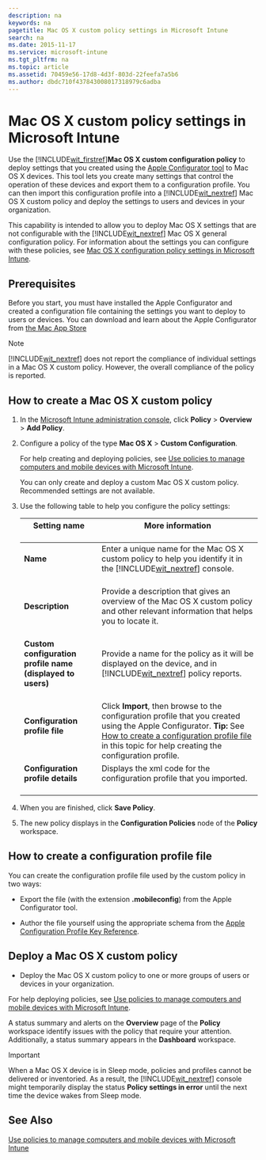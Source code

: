 ```yaml
---
description: na
keywords: na
pagetitle: Mac OS X custom policy settings in Microsoft Intune
search: na
ms.date: 2015-11-17
ms.service: microsoft-intune
ms.tgt_pltfrm: na
ms.topic: article
ms.assetid: 70459e56-17d8-4d3f-803d-22feefa7a5b6
ms.author: dbdc710f437843008017318979c6adba
---
```

# Mac OS X custom policy settings in Microsoft Intune
Use the [!INCLUDE[wit_firstref](../Token/wit_firstref_md.md)]**Mac OS X custom configuration policy** to deploy settings that you created using the [Apple Configurator tool](https://itunes.apple.com/us/app/apple-configurator-2/id1037126344?mt=12) to Mac OS X devices. This tool lets you create many settings that control the operation of these devices and export them to a configuration profile. You can then import this configuration profile into a [!INCLUDE[wit_nextref](../Token/wit_nextref_md.md)] Mac OS X custom policy and deploy the settings to users and devices in your organization.

This capability is intended to allow you to deploy Mac OS X settings that are not configurable with the [!INCLUDE[wit_nextref](../Token/wit_nextref_md.md)] Mac OS X general configuration policy. For information about the settings you can configure with these policies, see [Mac OS X configuration policy settings in Microsoft Intune](../Topic/Mac_OS_X_configuration_policy_settings_in_Microsoft_Intune.md).

## Prerequisites
Before you start, you must have installed the Apple Configurator and created a configuration file containing the settings you want to deploy to users or devices. You can download and learn about the Apple Configurator from [the Mac App Store](https://itunes.apple.com/us/app/apple-configurator-2/id1037126344?mt=12)

> [!NOTE]
> [!INCLUDE[wit_nextref](../Token/wit_nextref_md.md)] does not report the compliance of individual settings in a Mac OS X custom policy. However, the overall compliance of the policy is reported.

## How to create a Mac OS X custom policy

1. In the [Microsoft Intune administration console](https://manage.microsoft.com), click **Policy** &gt; **Overview** &gt; **Add Policy**.

2. Configure a policy of the type **Mac OS X** &gt; **Custom Configuration**.

   For help creating and deploying policies, see [Use policies to manage computers and mobile devices with Microsoft Intune](../Topic/Use_policies_to_manage_computers_and_mobile_devices_with_Microsoft_Intune.md).

   You can only create and deploy a custom Mac OS X  custom policy. Recommended settings are not available.

3. Use the following table to help you configure the policy settings:

   |Setting name <br /> <br />|More information <br /> <br />|
   |----------------|--------------------|
   |**Name** <br /> <br />|Enter a unique name for the Mac OS X custom policy to help you identify it in the [!INCLUDE[wit_nextref](../Token/wit_nextref_md.md)] console. <br /> <br />|
   |**Description** <br /> <br />|Provide a description that gives an overview of the Mac OS X custom policy and other relevant information that helps you to locate it. <br /> <br />|
   |**Custom configuration profile name (displayed to users)** <br /> <br />|Provide a name for the policy as it will be displayed on the device, and in [!INCLUDE[wit_nextref](../Token/wit_nextref_md.md)] policy reports. <br /> <br />|
   |**Configuration profile file** <br /> <br />|Click **Import**, then browse to the configuration profile that you created using the Apple Configurator. **Tip:** See [How to create a configuration profile file](#BKMK_Prof) in this topic for help creating the configuration profile. <br />|
   |**Configuration profile details** <br /> <br />|Displays the xml code for the configuration profile that you imported. <br /> <br />|

4. When you are finished, click **Save Policy**.

5. The new policy displays in the **Configuration Policies** node of the **Policy** workspace.

## <a name="BKMK_Prof"></a>How to create a configuration profile file
You can create the configuration profile file used by the custom policy in two ways:

- Export the file (with the extension **.mobileconfig**) from the Apple Configurator tool.

- Author the file yourself using the appropriate schema from the [Apple Configuration Profile Key Reference](https://developer.apple.com/library/ios/featuredarticles/iPhoneConfigurationProfileRef/Introduction/Introduction.html).

## Deploy a Mac OS X custom policy

- Deploy the Mac OS X custom policy to one or more groups of users or devices in your organization.

For help deploying policies, see [Use policies to manage computers and mobile devices with Microsoft Intune](../Topic/Use_policies_to_manage_computers_and_mobile_devices_with_Microsoft_Intune.md).

A status summary and alerts on the **Overview** page of the **Policy** workspace identify issues with the policy that require your attention. Additionally, a status summary appears in the **Dashboard** workspace.

> [!IMPORTANT]
> When a Mac OS X device is in Sleep mode, policies and profiles cannot be delivered or inventoried. As a result, the [!INCLUDE[wit_nextref](../Token/wit_nextref_md.md)] console might temporarily display the status **Policy settings in error** until the next time the device wakes from Sleep mode.

## See Also
[Use policies to manage computers and mobile devices with Microsoft Intune](../Topic/Use_policies_to_manage_computers_and_mobile_devices_with_Microsoft_Intune.md)

